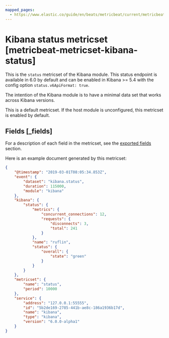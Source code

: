 ```yaml
---
mapped_pages:
  - https://www.elastic.co/guide/en/beats/metricbeat/current/metricbeat-metricset-kibana-status.html
---
```


# Kibana status metricset [metricbeat-metricset-kibana-status]

This is the `status` metricset of the Kibana module. This status endpoint is available in 6.0 by default and can be enabled in Kibana >= 5.4 with the config option `status.v6ApiFormat: true`.

The intention of the Kibana module is to have a minimal data set that works across Kibana versions.

This is a default metricset. If the host module is unconfigured, this metricset is enabled by default.

## Fields [_fields]

For a description of each field in the metricset, see the [exported fields](/reference/metricbeat/exported-fields-kibana.md) section.

Here is an example document generated by this metricset:

```json
{
    "@timestamp": "2019-03-01T08:05:34.853Z",
    "event": {
        "dataset": "kibana.status",
        "duration": 115000,
        "module": "kibana"
    },
    "kibana": {
        "status": {
            "metrics": {
                "concurrent_connections": 12,
                "requests": {
                    "disconnects": 3,
                    "total": 241
                }
            },
            "name": "ruflin",
            "status": {
                "overall": {
                    "state": "green"
                }
            }
        }
    },
    "metricset": {
        "name": "status",
        "period": 10000
    },
    "service": {
        "address": "127.0.0.1:55555",
        "id": "5b2de169-2785-441b-ae8c-186a1936b17d",
        "name": "kibana",
        "type": "kibana",
        "version": "6.0.0-alpha1"
    }
}
```
